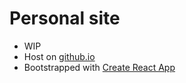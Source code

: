 # Personal site

* WIP
* Host on [github.io](https://theleebriggs.github.io/)
* Bootstrapped with [Create React App](https://github.com/facebookincubator/create-react-app)